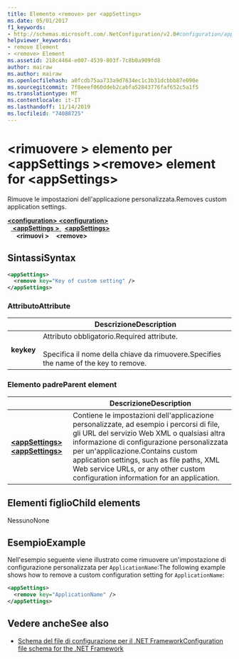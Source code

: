```yaml
---
title: Elemento <remove> per <appSettings>
ms.date: 05/01/2017
f1_keywords:
- http://schemas.microsoft.com/.NetConfiguration/v2.0#configuration/appSettings/remove
helpviewer_keywords:
- remove Element
- <remove> Element
ms.assetid: 218c4464-e007-4539-803f-7c8b0a909fd8
author: mairaw
ms.author: mairaw
ms.openlocfilehash: a0fcdb75aa733a9d7634ec1c3b31dcbbb87e090e
ms.sourcegitcommit: 7f8eeef060ddeb2cabfa52843776faf652c5a1f5
ms.translationtype: MT
ms.contentlocale: it-IT
ms.lasthandoff: 11/14/2019
ms.locfileid: "74088725"
---
```

# <a name="remove-element-for-appsettings"></a><span data-ttu-id="9dd4c-102">\<rimuovere > elemento per \<appSettings ></span><span class="sxs-lookup"><span data-stu-id="9dd4c-102">\<remove> element for \<appSettings></span></span>

<span data-ttu-id="9dd4c-103">Rimuove le impostazioni dell'applicazione personalizzata.</span><span class="sxs-lookup"><span data-stu-id="9dd4c-103">Removes custom application settings.</span></span>

<span data-ttu-id="9dd4c-104">[ **\<configuration>** ](../configuration-element.md)</span><span class="sxs-lookup"><span data-stu-id="9dd4c-104">[**\<configuration>**](../configuration-element.md)</span></span>\
<span data-ttu-id="9dd4c-105">&nbsp;&nbsp;[ **\<appSettings >** ](appsettings-element-for-configuration.md)</span><span class="sxs-lookup"><span data-stu-id="9dd4c-105">&nbsp;&nbsp;[**\<appSettings>**](appsettings-element-for-configuration.md)</span></span>\
<span data-ttu-id="9dd4c-106">&nbsp;&nbsp;&nbsp;&nbsp; **\<rimuovi >**</span><span class="sxs-lookup"><span data-stu-id="9dd4c-106">&nbsp;&nbsp;&nbsp;&nbsp;**\<remove>**</span></span>

## <a name="syntax"></a><span data-ttu-id="9dd4c-107">Sintassi</span><span class="sxs-lookup"><span data-stu-id="9dd4c-107">Syntax</span></span>

```xml
<appSettings>
  <remove key="Key of custom setting" />
</appSettings>
```

### <a name="attribute"></a><span data-ttu-id="9dd4c-108">Attributo</span><span class="sxs-lookup"><span data-stu-id="9dd4c-108">Attribute</span></span>

|         | <span data-ttu-id="9dd4c-109">Descrizione</span><span class="sxs-lookup"><span data-stu-id="9dd4c-109">Description</span></span> |
| ------- | ----------- |
| <span data-ttu-id="9dd4c-110">**key**</span><span class="sxs-lookup"><span data-stu-id="9dd4c-110">**key**</span></span> | <span data-ttu-id="9dd4c-111">Attributo obbligatorio.</span><span class="sxs-lookup"><span data-stu-id="9dd4c-111">Required attribute.</span></span><br><br><span data-ttu-id="9dd4c-112">Specifica il nome della chiave da rimuovere.</span><span class="sxs-lookup"><span data-stu-id="9dd4c-112">Specifies the name of the key to remove.</span></span> |

### <a name="parent-element"></a><span data-ttu-id="9dd4c-113">Elemento padre</span><span class="sxs-lookup"><span data-stu-id="9dd4c-113">Parent element</span></span>

|     | <span data-ttu-id="9dd4c-114">Descrizione</span><span class="sxs-lookup"><span data-stu-id="9dd4c-114">Description</span></span> |
| --- | ----------- |
| [<span data-ttu-id="9dd4c-115"> **\<appSettings>** </span><span class="sxs-lookup"><span data-stu-id="9dd4c-115">**\<appSettings>**</span></span>](appsettings-element-for-configuration.md) | <span data-ttu-id="9dd4c-116">Contiene le impostazioni dell'applicazione personalizzate, ad esempio i percorsi di file, gli URL del servizio Web XML o qualsiasi altra informazione di configurazione personalizzata per un'applicazione.</span><span class="sxs-lookup"><span data-stu-id="9dd4c-116">Contains custom application settings, such as file paths, XML Web service URLs, or any other custom configuration information for an application.</span></span> |

## <a name="child-elements"></a><span data-ttu-id="9dd4c-117">Elementi figlio</span><span class="sxs-lookup"><span data-stu-id="9dd4c-117">Child elements</span></span>

<span data-ttu-id="9dd4c-118">Nessuno</span><span class="sxs-lookup"><span data-stu-id="9dd4c-118">None</span></span>

## <a name="example"></a><span data-ttu-id="9dd4c-119">Esempio</span><span class="sxs-lookup"><span data-stu-id="9dd4c-119">Example</span></span>

<span data-ttu-id="9dd4c-120">Nell'esempio seguente viene illustrato come rimuovere un'impostazione di configurazione personalizzata per `ApplicationName`:</span><span class="sxs-lookup"><span data-stu-id="9dd4c-120">The following example shows how to remove a custom configuration setting for `ApplicationName`:</span></span>

```xml
<appSettings>
  <remove key="ApplicationName" />
</appSettings>
```

## <a name="see-also"></a><span data-ttu-id="9dd4c-121">Vedere anche</span><span class="sxs-lookup"><span data-stu-id="9dd4c-121">See also</span></span>

- [<span data-ttu-id="9dd4c-122">Schema del file di configurazione per il .NET Framework</span><span class="sxs-lookup"><span data-stu-id="9dd4c-122">Configuration file schema for the .NET Framework</span></span>](../index.md)
